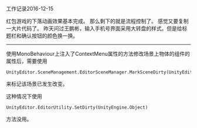 工作记录2016-12-15

红包游戏的下落动画效果基本完成。
那么剩下的就是流程控制了。
感觉又要复制一大片代码了。
昨天问过王鹏彬，输入手机号界面采用大转盘的样式。但是给标题栏和确认按钮的颜色换一换。

----

使用MonoBehaviour上注入了ContextMenu属性的方法修改场景上物体的组件的属性后，需要使用
```
UnityEditor.SceneManagement.EditorSceneManager.MarkSceneDirty(UnityEditor.SceneManagement.EditorSceneManager.GetActiveScene());
```
来标记该场景已发生改变。

这种情况下使用
```
UnityEditor.EditorUtility.SetDirty(UnityEngine.Object)
```
方法没用。
